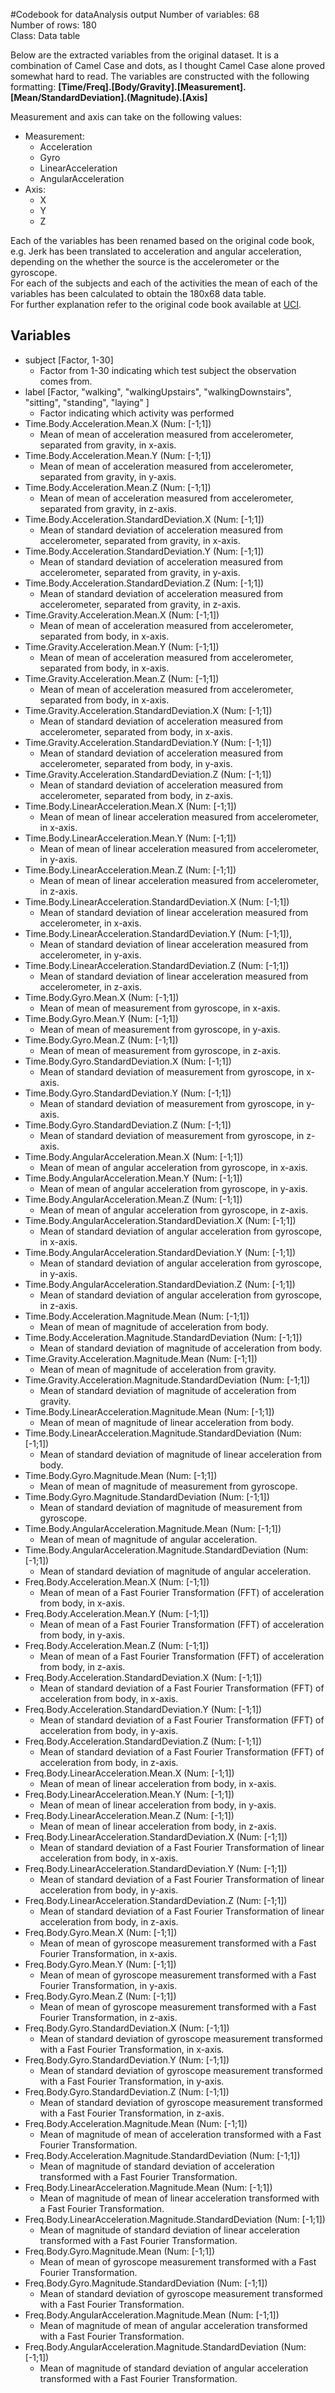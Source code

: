#Codebook for dataAnalysis output
Number of variables: 	68  
Number of rows:			180  
Class:					Data table  


Below are the extracted variables from the original dataset. 
It is a combination of Camel Case and dots, as I thought Camel Case alone proved somewhat hard to read.
The variables are constructed with the following formatting:
**[Time/Freq].[Body/Gravity].[Measurement].[Mean/StandardDeviation].(Magnitude).[Axis]**

Measurement and axis can take on the following values:

* Measurement:
	* Acceleration
	* Gyro
	* LinearAcceleration
	* AngularAcceleration
* Axis: 
	* X
	* Y
	* Z
	
Each of the variables has been renamed based on the original code book, e.g. Jerk has been translated to acceleration and angular acceleration, depending on the whether the source is the accelerometer or the gyroscope.   
For each of the subjects and each of the activities the mean of each of the variables has been calculated to obtain the 180x68 data table.  
For further explanation refer to the original code book available at [UCI](http://archive.ics.uci.edu/ml/datasets/Human+Activity+Recognition+Using+Smartphones#).
	
## Variables
* subject [Factor, 1-30]
	* Factor from 1-30 indicating which test subject the observation comes from.
* label [Factor, "walking", "walkingUpstairs", "walkingDownstairs", "sitting", "standing", "laying" ]
	* Factor indicating which activity was performed
* Time.Body.Acceleration.Mean.X (Num: [-1;1])
	* Mean of mean of acceleration measured from accelerometer, separated from gravity, in x-axis.
* Time.Body.Acceleration.Mean.Y (Num: [-1;1])
	* Mean of mean of acceleration measured from accelerometer, separated from gravity, in y-axis.
* Time.Body.Acceleration.Mean.Z (Num: [-1;1])
	* Mean of mean of acceleration measured from accelerometer, separated from gravity, in z-axis.
* Time.Body.Acceleration.StandardDeviation.X (Num: [-1;1])
	* Mean of standard deviation of acceleration measured from accelerometer, separated from gravity, in x-axis.
* Time.Body.Acceleration.StandardDeviation.Y (Num: [-1;1])
	* Mean of standard deviation of acceleration measured from accelerometer, separated from gravity, in y-axis.
* Time.Body.Acceleration.StandardDeviation.Z (Num: [-1;1])
	* Mean of standard deviation of acceleration measured from accelerometer, separated from gravity, in z-axis.
* Time.Gravity.Acceleration.Mean.X (Num: [-1;1])
	* Mean of mean of acceleration measured from accelerometer, separated from body, in x-axis.
* Time.Gravity.Acceleration.Mean.Y (Num: [-1;1])
	* Mean of mean of acceleration measured from accelerometer, separated from body, in x-axis.
* Time.Gravity.Acceleration.Mean.Z (Num: [-1;1])
	* Mean of mean of acceleration measured from accelerometer, separated from body, in x-axis.
* Time.Gravity.Acceleration.StandardDeviation.X (Num: [-1;1])
	* Mean of standard deviation of acceleration measured from accelerometer, separated from body, in x-axis.
* Time.Gravity.Acceleration.StandardDeviation.Y (Num: [-1;1])
	* Mean of standard deviation of acceleration measured from accelerometer, separated from body, in y-axis.
* Time.Gravity.Acceleration.StandardDeviation.Z (Num: [-1;1])
	* Mean of standard deviation of acceleration measured from accelerometer, separated from body, in z-axis.
* Time.Body.LinearAcceleration.Mean.X (Num: [-1;1])
	* Mean of mean of linear acceleration measured from accelerometer, in x-axis.
* Time.Body.LinearAcceleration.Mean.Y (Num: [-1;1])
	* Mean of mean of linear acceleration measured from accelerometer, in y-axis.
* Time.Body.LinearAcceleration.Mean.Z (Num: [-1;1])
	* Mean of mean of linear acceleration measured from accelerometer, in z-axis.
* Time.Body.LinearAcceleration.StandardDeviation.X (Num: [-1;1])
	* Mean of standard deviation of linear acceleration measured from accelerometer, in x-axis.
* Time.Body.LinearAcceleration.StandardDeviation.Y (Num: [-1;1]),
	* Mean of standard deviation of linear acceleration measured from accelerometer, in y-axis.
* Time.Body.LinearAcceleration.StandardDeviation.Z (Num: [-1;1])
	* Mean of standard deviation of linear acceleration measured from accelerometer, in z-axis.
* Time.Body.Gyro.Mean.X (Num: [-1;1])
	* Mean of mean of measurement from gyroscope, in x-axis.
* Time.Body.Gyro.Mean.Y (Num: [-1;1])
	* Mean of mean of measurement from gyroscope, in y-axis.
* Time.Body.Gyro.Mean.Z (Num: [-1;1])
	* Mean of mean of measurement from gyroscope, in z-axis.
* Time.Body.Gyro.StandardDeviation.X (Num: [-1;1])
	* Mean of standard deviation of measurement from gyroscope, in x-axis.
* Time.Body.Gyro.StandardDeviation.Y (Num: [-1;1])
	* Mean of standard deviation of measurement from gyroscope, in y-axis.
* Time.Body.Gyro.StandardDeviation.Z (Num: [-1;1])
	* Mean of standard deviation of measurement from gyroscope, in z-axis.
* Time.Body.AngularAcceleration.Mean.X (Num: [-1;1])
	* Mean of mean of angular acceleration from gyroscope, in x-axis.
* Time.Body.AngularAcceleration.Mean.Y (Num: [-1;1])
	* Mean of mean of angular acceleration from gyroscope, in y-axis.
* Time.Body.AngularAcceleration.Mean.Z (Num: [-1;1])
	* Mean of mean of angular acceleration from gyroscope, in z-axis.
* Time.Body.AngularAcceleration.StandardDeviation.X (Num: [-1;1])
	* Mean of standard deviation of angular acceleration from gyroscope, in x-axis.
* Time.Body.AngularAcceleration.StandardDeviation.Y (Num: [-1;1])
	* Mean of standard deviation of angular acceleration from gyroscope, in y-axis.
* Time.Body.AngularAcceleration.StandardDeviation.Z (Num: [-1;1])
	* Mean of standard deviation of angular acceleration from gyroscope, in z-axis.
* Time.Body.Acceleration.Magnitude.Mean (Num: [-1;1])
	* Mean of mean of magnitude of acceleration from body.
* Time.Body.Acceleration.Magnitude.StandardDeviation (Num: [-1;1])
	* Mean of standard deviation of magnitude of acceleration from body.
* Time.Gravity.Acceleration.Magnitude.Mean (Num: [-1;1])
	* Mean of mean of magnitude of acceleration from gravity.
* Time.Gravity.Acceleration.Magnitude.StandardDeviation (Num: [-1;1])
	* Mean of standard deviation of magnitude of acceleration from gravity.
* Time.Body.LinearAcceleration.Magnitude.Mean (Num: [-1;1])
	* Mean of mean of magnitude of linear acceleration from body.
* Time.Body.LinearAcceleration.Magnitude.StandardDeviation (Num: [-1;1])
	* Mean of standard deviation of magnitude of linear acceleration from body.
* Time.Body.Gyro.Magnitude.Mean (Num: [-1;1])
	* Mean of mean of magnitude of measurement from gyroscope.
* Time.Body.Gyro.Magnitude.StandardDeviation (Num: [-1;1])
	* Mean of standard deviation of magnitude of measurement from gyroscope.
* Time.Body.AngularAcceleration.Magnitude.Mean (Num: [-1;1])
	* Mean of mean of magnitude of angular acceleration.
* Time.Body.AngularAcceleration.Magnitude.StandardDeviation (Num: [-1;1])
	* Mean of standard deviation of magnitude of angular acceleration.
* Freq.Body.Acceleration.Mean.X (Num: [-1;1])
	* Mean of mean of a Fast Fourier Transformation (FFT) of acceleration from body, in x-axis.
* Freq.Body.Acceleration.Mean.Y (Num: [-1;1])
	* Mean of mean of a Fast Fourier Transformation (FFT) of acceleration from body, in y-axis.
* Freq.Body.Acceleration.Mean.Z (Num: [-1;1])
	* Mean of mean of a Fast Fourier Transformation (FFT) of acceleration from body, in z-axis.
* Freq.Body.Acceleration.StandardDeviation.X (Num: [-1;1])
	* Mean of standard deviation of a Fast Fourier Transformation (FFT) of acceleration from body, in x-axis.
* Freq.Body.Acceleration.StandardDeviation.Y (Num: [-1;1])
	* Mean of standard deviation of a Fast Fourier Transformation (FFT) of acceleration from body, in y-axis.
* Freq.Body.Acceleration.StandardDeviation.Z (Num: [-1;1])
	* Mean of standard deviation of a Fast Fourier Transformation (FFT) of acceleration from body, in z-axis.
* Freq.Body.LinearAcceleration.Mean.X (Num: [-1;1])
	* Mean of mean of linear acceleration from body, in x-axis.
* Freq.Body.LinearAcceleration.Mean.Y (Num: [-1;1])
	* Mean of mean of linear acceleration from body, in y-axis.
* Freq.Body.LinearAcceleration.Mean.Z (Num: [-1;1])
	* Mean of mean of linear acceleration from body, in z-axis.
* Freq.Body.LinearAcceleration.StandardDeviation.X (Num: [-1;1])
	* Mean of standard deviation of a Fast Fourier Transformation of linear acceleration from body, in x-axis.
* Freq.Body.LinearAcceleration.StandardDeviation.Y (Num: [-1;1])
	* Mean of standard deviation of a Fast Fourier Transformation of linear acceleration from body, in y-axis.
* Freq.Body.LinearAcceleration.StandardDeviation.Z (Num: [-1;1])
	* Mean of standard deviation of a Fast Fourier Transformation of linear acceleration from body, in z-axis.
* Freq.Body.Gyro.Mean.X (Num: [-1;1])
	* Mean of mean of gyroscope measurement transformed with a Fast Fourier Transformation, in x-axis.
* Freq.Body.Gyro.Mean.Y (Num: [-1;1])
	* Mean of mean of gyroscope measurement transformed with a Fast Fourier Transformation, in y-axis.
* Freq.Body.Gyro.Mean.Z (Num: [-1;1])
	* Mean of mean of gyroscope measurement transformed with a Fast Fourier Transformation, in z-axis.
* Freq.Body.Gyro.StandardDeviation.X (Num: [-1;1])
	* Mean of standard deviation of gyroscope measurement transformed with a Fast Fourier Transformation, in x-axis.
* Freq.Body.Gyro.StandardDeviation.Y (Num: [-1;1])
	* Mean of standard deviation of gyroscope measurement transformed with a Fast Fourier Transformation, in y-axis.
* Freq.Body.Gyro.StandardDeviation.Z (Num: [-1;1])
	* Mean of standard deviation of gyroscope measurement transformed with a Fast Fourier Transformation, in z-axis.
* Freq.Body.Acceleration.Magnitude.Mean (Num: [-1;1])
	* Mean of magnitude of mean of acceleration transformed with a Fast Fourier Transformation.
* Freq.Body.Acceleration.Magnitude.StandardDeviation (Num: [-1;1])
	* Mean of magnitude of standard deviation of acceleration transformed with a Fast Fourier Transformation.
* Freq.Body.LinearAcceleration.Magnitude.Mean (Num: [-1;1])
	* Mean of magnitude of mean of linear acceleration transformed with a Fast Fourier Transformation.
* Freq.Body.LinearAcceleration.Magnitude.StandardDeviation (Num: [-1;1])
	* Mean of magnitude of standard deviation of linear acceleration transformed with a Fast Fourier Transformation.
* Freq.Body.Gyro.Magnitude.Mean (Num: [-1;1])
	* Mean of mean of gyroscope measurement transformed with a Fast Fourier Transformation.
* Freq.Body.Gyro.Magnitude.StandardDeviation (Num: [-1;1])
	* Mean of standard deviation of gyroscope measurement transformed with a Fast Fourier Transformation.
* Freq.Body.AngularAcceleration.Magnitude.Mean (Num: [-1;1])
	* Mean of magnitude of mean of angular acceleration transformed with a Fast Fourier Transformation.
* Freq.Body.AngularAcceleration.Magnitude.StandardDeviation (Num: [-1;1])
	* Mean of magnitude of standard deviation of angular acceleration transformed with a Fast Fourier Transformation.